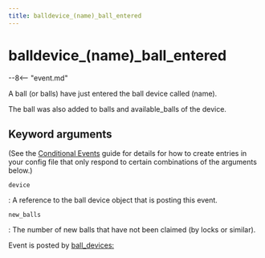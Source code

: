```yaml
---
title: balldevice_(name)_ball_entered
---
```


# balldevice_(name)_ball_entered


--8<-- "event.md"

A ball (or balls) have just entered the ball device called (name).

The ball was also added to balls and available_balls of the device.

## Keyword arguments

(See the [Conditional Events](overview/conditional.md)
guide for details for how to create entries in your config file that
only respond to certain combinations of the arguments below.)

`device`

:   A reference to the ball device object that is posting this event.

`new_balls`

:   The number of new balls that have not been claimed (by locks or
    similar).

Event is posted by [ball_devices:](../config/ball_devices.md)
